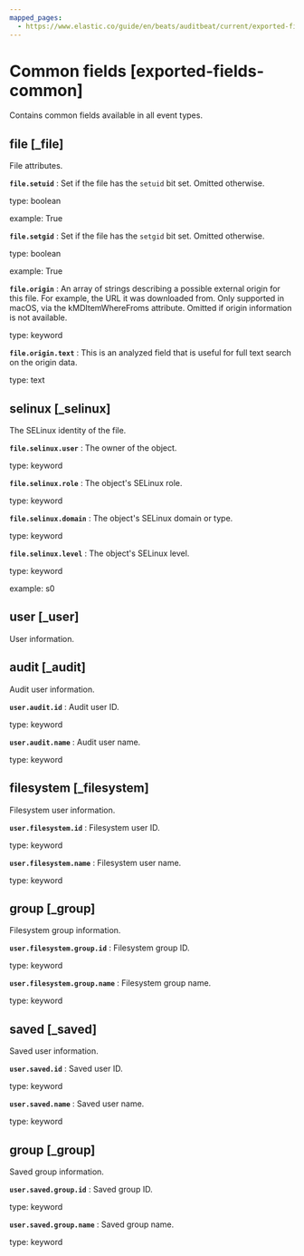 ```yaml
---
mapped_pages:
  - https://www.elastic.co/guide/en/beats/auditbeat/current/exported-fields-common.html
---
```


# Common fields [exported-fields-common]

Contains common fields available in all event types.


## file [_file]

File attributes.


**`file.setuid`**
:   Set if the file has the `setuid` bit set. Omitted otherwise.

type: boolean

example: True


**`file.setgid`**
:   Set if the file has the `setgid` bit set. Omitted otherwise.

type: boolean

example: True


**`file.origin`**
:   An array of strings describing a possible external origin for this file. For example, the URL it was downloaded from. Only supported in macOS, via the kMDItemWhereFroms attribute. Omitted if origin information is not available.

type: keyword


**`file.origin.text`**
:   This is an analyzed field that is useful for full text search on the origin data.

type: text


## selinux [_selinux]

The SELinux identity of the file.


**`file.selinux.user`**
:   The owner of the object.

type: keyword


**`file.selinux.role`**
:   The object's SELinux role.

type: keyword


**`file.selinux.domain`**
:   The object's SELinux domain or type.

type: keyword


**`file.selinux.level`**
:   The object's SELinux level.

type: keyword

example: s0


## user [_user]

User information.


## audit [_audit]

Audit user information.


**`user.audit.id`**
:   Audit user ID.

type: keyword


**`user.audit.name`**
:   Audit user name.

type: keyword


## filesystem [_filesystem]

Filesystem user information.


**`user.filesystem.id`**
:   Filesystem user ID.

type: keyword


**`user.filesystem.name`**
:   Filesystem user name.

type: keyword


## group [_group]

Filesystem group information.


**`user.filesystem.group.id`**
:   Filesystem group ID.

type: keyword


**`user.filesystem.group.name`**
:   Filesystem group name.

type: keyword


## saved [_saved]

Saved user information.


**`user.saved.id`**
:   Saved user ID.

type: keyword


**`user.saved.name`**
:   Saved user name.

type: keyword


## group [_group]

Saved group information.


**`user.saved.group.id`**
:   Saved group ID.

type: keyword


**`user.saved.group.name`**
:   Saved group name.

type: keyword


